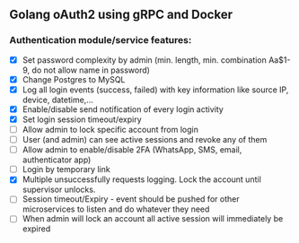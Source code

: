 ## Golang oAuth2 using gRPC and Docker

### Authentication module/service features:
- [x] Set password complexity by admin (min. length, min. combination Aa$1-9, do not allow name in password)
- [x] Change Postgres to MySQL
- [x] Log all login events (success, failed) with key information like source IP, device, datetime,...
- [x] Enable/disable send notification of every login activity
- [x] Set login session timeout/expiry
- [ ] Allow admin to lock specific account from login
- [ ] User (and admin) can see active sessions and revoke any of them
- [ ] Allow admin to enable/disable 2FA (WhatsApp, SMS, email, authenticator app)
- [ ] Login by temporary link
- [x] Multiple unsuccessfully requests logging. Lock the account until supervisor unlocks.
- [ ] Session timeout/Expiry - event should be pushed for other microservices to listen and do whatever they need
- [ ] When admin will lock an account all active session will immediately be expired
